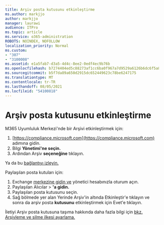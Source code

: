 ```yaml
---
title: Arşiv posta kutusunu etkinleştirme
ms.author: markjjo
author: markjjo
manager: laurawi
audience: ITPro
ms.topic: article
ms.service: o365-administration
ROBOTS: NOINDEX, NOFOLLOW
localization_priority: Normal
ms.custom:
- "307"
- "3100008"
ms.assetid: e1a5fab7-d3a5-4d4c-8ee2-0edf4ec9b76b
ms.openlocfilehash: b7274404ed5c88273af1cc6ba0f967a7d9529a6126b6dc6f5a8e9561f0b77418
ms.sourcegitcommit: b5f7da89a650d2915dc652449623c78be6247175
ms.translationtype: MT
ms.contentlocale: tr-TR
ms.lasthandoff: 08/05/2021
ms.locfileid: "54100818"
---
```

# <a name="enable-an-archive-mailbox"></a>Arşiv posta kutusunu etkinleştirme

M365 Uyumluluk Merkezi'nde bir Arşivi etkinleştirmek için:

1. [https://compliance.microsoft.com](https://compliance.microsoft.com) adımına gidin.
2. Bilgi **Yönetimi'ne seçin.**
3. Ardından Arşiv **seçeneğine** tıklayın.

Ya da bu [bağlantıyı izleyin.](https://sip.compliance.microsoft.com/informationgovernance?viewid=archive)  

Paylaşılan posta kutuları için:

1. Exchange [merkezine gidin ve](https://outlook.office365.com/ecp) yönetici hesabınızla oturum açın.
2. Paylaşılan Alıcılar  >  **'a gidin.**
3. Paylaşılan posta kutusunu seçin.
4. Sağ bölmede yer alan Yerinde Arşiv'in altında Etkinleştir'e tıklayın ve sonra da arşiv posta **kutusunu** etkinleştirmek için Evet'e tıklayın. 

İletiyi Arşiv posta kutusuna taşıma hakkında daha fazla bilgi için [bkz. Arşivleme ve silme ilkesi ayarlama.](https://docs.microsoft.com//office365/securitycompliance/set-up-an-archive-and-deletion-policy-for-mailboxes)
